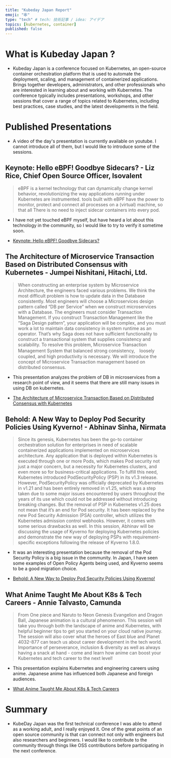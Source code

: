 ```yaml
---
title: "Kubeday Japan Report"
emoji: "🕸"
type: "tech" # tech: 技術記事 / idea: アイデア
topics: [kubernetes, container]
published: false
---
```

# What is Kubeday Japan ? 

- Kubeday Japan is a conference focused on Kubernetes, an open-source container orchestration platform that is used to automate the deployment, scaling, and management of containerized applications. Brings together developers, administrators, and other professionals who are interested in learning about and working with Kubernetes. The conference typically includes presentations, workshops, and other sessions that cover a range of topics related to Kubernetes, including best practices, case studies, and the latest developments in the field. 

# Published Presentations
- A video of the day's presentation is currently available on youtube. I cannot introduce all of them, but I would like to introduce some of the sessions.

## Keynote: Hello eBPF! Goodbye Sidecars? - Liz Rice, Chief Open Source Officer, Isovalent
> eBPF is a kernel technology that can dynamically change kernel behavior, revolutionizing the way applications running under Kubernetes are instrumented. tools built with eBPF have the power to monitor, protect and connect all processes on a (virtual) machine, so that all There is no need to inject sidecar containers into every pod.

- I have not yet touched eBPF myself, but have heard a lot about this technology in the community, so I would like to try to verify it sometime soon.

- [Keynote: Hello eBPF! Goodbye Sidecars? ](https://www.youtube.com/watch?v=bnl25El7RYk&list=PLj6h78yzYM2Paf46ZWrXTqK9NHWjtMxhc&index=3)

## The Architecture of Microservice Transaction Based on Distributed Consensus with Kubernetes - Jumpei Nishitani, Hitachi, Ltd.
> When constructing an enterprise system by Microservice Architecture, the engineers faced various problems. We think the most difficult problem is how to update data in the Database consistently. Most engineers will choose a Microservices design pattern called “DB per Service” when we construct microservices with a Database. The engineers must consider Transaction Management. If you construct Transaction Management like the “Saga Design pattern”, your application will be complex, and you must work a lot to maintain data consistency in system runtime as an operator. That’s why Saga does not have sufficient functionality to construct a transactional system that supplies consistency and scalability. To resolve this problem, Microservice Transaction Management System that balanced strong consistency,　loosely coupled, and high productivity is necessary. We will introduce the concept of Microservice Transaction management based on distributed consensus.

- This presentation analyzes the problem of DB in microservices from a research point of view, and it seems that there are still many issues in using DB on kubernetes.

- [The Architecture of Microservice Transaction Based on Distributed Consensus with Kubernetes](https://www.youtube.com/watch?v=-Px-PW3G3As&list=PLj6h78yzYM2Paf46ZWrXTqK9NHWjtMxhc&index=17)

## Behold: A New Way to Deploy Pod Security Policies Using Kyverno! - Abhinav Sinha, Nirmata
> Since its genesis, Kubernetes has been the go-to container orchestration solution for enterprises in need of scalable containerized applications implemented on microservices architecture. Any application that is deployed within Kubernetes is executed through one or more Pods, which makes Pod security not just a major concern, but a necessity for Kubernetes clusters, and even more so for business-critical applications. To fulfill this need, Kubernetes introduced PodSecurityPolicy (PSP) in its v1.3 release. However, PodSecurityPolicy was officially deprecated by Kubernetes in v1.21 and has been entirely removed in v1.25, which was a step taken due to some major issues encountered by users throughout the years of its use which could not be addressed without introducing breaking changes. But the removal of PSP in Kubernetes v1.25 does not mean that it’s an end for Pod security. It has been replaced by the new Pod Security Admission (PSA) controller, which utilizes the Kubernetes admission control webhooks. However, it comes with some serious drawbacks as well. In this session, Abhinav will be discussing the usage of Kyverno for deploying Kubernetes policies and demonstrate the new way of deploying PSPs with requirement-specific exceptions following the release of Kyverno 1.8.0.

- It was an interesting presentation because the removal of the Pod Security Policy is a big issue in the community. In Japan, I have seen some examples of Open Policy Agents being used, and Kyverno seems to be a good migration choice.

- [Behold: A New Way to Deploy Pod Security Policies Using Kyverno! ](https://www.youtube.com/watch?v=2asgDtgP6a8&list=PLj6h78yzYM2Paf46ZWrXTqK9NHWjtMxhc&index=21)

## What Anime Taught Me About K8s & Tech Careers - Annie Talvasto, Camunda
> From One piece and Naruto to Neon Genesis Evangelion and Dragon Ball, Japanese animation is a cultural phenomenon. This session will take you through both the landscape of anime and Kubernetes, with helpful beginner tips to get you started on your cloud native journey. The session will also cover what the heroes of East blue and Planet 4032-877 can teach us about career development in the tech world. Importance of perseverance, inclusion & diversity as well as always having a snack at hand - come and learn how anime can boost your Kubernetes and tech career to the next level!

- This presentation explains Kubernetes and engineering careers using anime. Japanese anime has influenced both Japanese and foreign audiences.

- [What Anime Taught Me About K8s & Tech Careers](https://www.youtube.com/watch?v=6-GijE943mo)

# Summary
- KubeDay Japan was the first technical conference I was able to attend as a working adult, and I really enjoyed it. One of the great points of an open source community is that can connect not only with engineers but also researchers and beginners. I would like to contribute to the community through things like OSS contributions before participating in the next conference.

